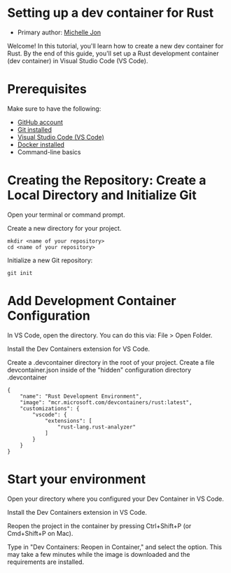 # Setting up a dev container for Rust

* Primary author: [Michelle Jon](https://github.com/meijoo)

Welcome! In this tutorial, you'll learn how to create a new dev container for Rust. By the end of this guide, you'll set up a Rust development container (dev container) in Visual Studio Code (VS Code).

# Prerequisites

Make sure to have the following:

* [GitHub account](https://github.com/)
* [Git installed](https://git-scm.com/book/en/v2/Getting-Started-Installing-Git)
* [Visual Studio Code (VS Code)](https://code.visualstudio.com/)
* [Docker installed](https://www.docker.com/products/docker-desktop)
* Command-line basics

# Creating the Repository: Create a Local Directory and Initialize Git

Open your terminal or command prompt.

Create a new directory for your project.

```
mkdir <name of your repository>
cd <name of your repository>
```
Initialize a new Git repository:

```
git init
```

# Add Development Container Configuration

In VS Code, open the directory. You can do this via: File > Open Folder.

Install the Dev Containers extension for VS Code.

Create a .devcontainer directory in the root of your project. 
Create a file devcontainer.json inside of the "hidden" configuration directory .devcontainer

```
{
    "name": "Rust Development Environment",
    "image": "mcr.microsoft.com/devcontainers/rust:latest",
    "customizations": {
        "vscode": {
            "extensions": [
                "rust-lang.rust-analyzer"
            ]
        }
    }
}
```

# Start your environment

Open your directory where you configured your Dev Container in VS Code.

Install the Dev Containers extension in VS Code.

Reopen the project in the container by pressing Ctrl+Shift+P (or Cmd+Shift+P on Mac).

Type in "Dev Containers: Reopen in Container," and select the option. This may take a few minutes while the image is downloaded and the requirements are installed.
